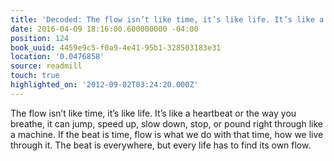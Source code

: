 ```yaml
---
title: 'Decoded: The flow isn’t like time, it’s like life. It’s like a heartb…'
date: 2016-04-09 18:16:00.600000000 -04:00
position: 124
book_uuid: 4459e9c5-f0a9-4e41-95b1-328503183e31
location: '0.0476858'
source: readmill
touch: true
highlighted_on: '2012-09-02T03:24:20.000Z'
---
```


The flow isn’t like time, it’s like life. It’s like a heartbeat or the way you breathe, it can jump, speed up, slow down, stop, or pound right through like a machine. If the beat is time, flow is what we do with that time, how we live through it. The beat is everywhere, but every life has to find its own flow.